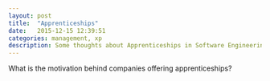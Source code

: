 ```yaml
---
layout: post
title:  "Apprenticeships"
date:   2015-12-15 12:39:51
categories: management, xp
description: Some thoughts about Apprenticeships in Software Engineering 
---
```



What is the motivation behind companies offering apprenticeships?
